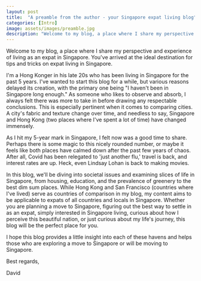 ```yaml
---
layout: post
title:  "A preamble from the author - your Singapore expat living blog"
categories: [Intro]
image: assets/images/preamble.jpg
description: "Welcome to my blog, a place where I share my perspective and experience of living as an expat in Singapore."
---
```


Welcome to my blog, a place where I share my perspective and experience of living as an expat in Singapore. You've arrived at the ideal destination for tips and tricks on expat living in Singapore.

I'm a Hong Konger in his late 20s who has been living in Singapore for the past 5 years. I've wanted to start this blog for a while, but various reasons delayed its creation, with the primary one being "I haven't been in Singapore long enough." As someone who likes to observe and absorb, I always felt there was more to take in before drawing any respectable conclusions. This is especially pertinent when it comes to comparing cities. A city's fabric and texture change over time, and needless to say, Singapore and Hong Kong (two places where I've spent a lot of time) have changed immensely.

As I hit my 5-year mark in Singapore, I felt now was a good time to share. Perhaps there is some magic to this nicely rounded number, or maybe it feels like both places have calmed down after the past few years of chaos. After all, Covid has been relegated to 'just another flu,' travel is back, and interest rates are up. Heck, even Lindsay Lohan is back to making movies.

In this blog, we'll be diving into societal issues and examining slices of life in Singapore, from housing, education, and the prevalence of greenery to the best dim sum places. While Hong Kong and San Francisco (countries where I've lived) serve as countries of comparison in my blog, my content aims to be applicable to expats of all countries and locals in Singapore. Whether you are planning a move to Singapore, figuring out the best way to settle in as an expat, simply interested in Singapore living, curious about how I perceive this beautiful nation, or just curious about my life's journey, this blog will be the perfect place for you.

I hope this blog provides a little insight into each of these havens and helps those who are exploring a move to Singapore or will be moving to Singapore.

Best regards,

David